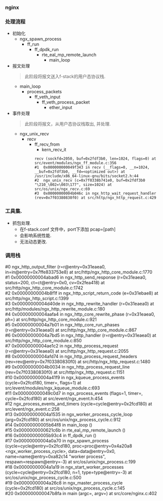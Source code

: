 ### nginx 

### 处理流程
- 初始化
  - ngx_spawn_process
    - ff_run
      - ff_dpdk_run
        - rte_eal_mp_remote_launch
          - main_loop
- 报文处理
  > 此阶段将报文送入f-stack的用户态协议栈.
  - main_loop
    - process_packets
      - ff_veth_input
        - ff_veth_process_packet
          - ether_input
- 事件处理
  > 此阶段将报文，从用户态协议栈取出, 并处理.
  - ngx_unix_recv
    - recv
      - ff_recv_from
        - kern_recv_it
        ```
        recv (sockfd=2050, buf=0x2fdf3b0, len=1024, flags=0) at src/event/modules/ngx_ff_module.c:356
        #1  0x000000000049f343 in recv (__flags=0, __n=1024, __buf=0x2fdf3b0, __fd=<optimized out>) at /usr/include/x86_64-linux-gnu/bits/socket2.h:44
        #2  ngx_unix_recv (c=0x7f0338b741e0, buf=0x2fdf3b0 "\210_\002=\003\177", size=1024) at src/os/unix/ngx_recv.c:69
        #3  0x00000000004b046c in ngx_http_wait_request_handler (rev=0x7f03380830f0) at src/http/ngx_http_request.c:429
        ```

### 工具集.
- 抓包处理.
  - 在f-stack.conf 文件中，port下添加 pcap=[path]
  - 会影响系统性能.
  - 无法动态更改.


### 调用栈
#0  ngx_http_output_filter (r=r@entry=0x31eaea0, in=in@entry=0x7ffe833753e8) at src/http/ngx_http_core_module.c:1770  
#1  0x00000000004abad6 in ngx_http_send_response (r=0x31eaea0, status=200, ct=ct@entry=0x0, cv=0x2fea418) at  src/http/ngx_http_core_module.c:1742  
#2  0x00000000004b8f1f in ngx_http_script_return_code (e=0x31ebae8) at src/http/ngx_http_script.c:1399  
#3  0x00000000004d40de in ngx_http_rewrite_handler (r=0x31eaea0) at src/http/modules/ngx_http_rewrite_module.c:180  
#4  0x00000000004aafa4 in ngx_http_core_rewrite_phase (r=0x31eaea0, ph=<optimized out>) at src/http/ngx_http_core_module.c:921  
#5  0x00000000004a7b01 in ngx_http_core_run_phases (r=r@entry=0x31eaea0) at src/http/ngx_http_core_module.c:867  
#6  0x00000000004a7bd5 in ngx_http_handler (r=r@entry=0x31eaea0) at src/http/ngx_http_core_module.c:850  
#7  0x00000000004ae1c2 in ngx_http_process_request (r=r@entry=0x31eaea0) at src/http/ngx_http_request.c:2055  
#8  0x00000000004afd74 in ngx_http_process_request_headers (rev=rev@entry=0x7f03380830f0) at src/http/ngx_http_request.c:1480  
#9  0x00000000004b0034 in ngx_http_process_request_line (rev=0x7f03380830f0) at src/http/ngx_http_request.c:1151  
#10 0x00000000004a41f9 in ngx_kqueue_process_events (cycle=0x2fcd180, timer=<optimized out>, flags=1) at src/event/modules/ngx_kqueue_module.c:693  
#11 0x000000000049c0d7 in ngx_process_events (flags=1, timer=<optimized out>, cycle=0x2fcd180) at src/event/ngx_event.h:454  
#12 ngx_process_events_and_timers (cycle=cycle@entry=0x2fcd180) at src/event/ngx_event.c:258  
#13 0x00000000004a1535 in ngx_worker_process_cycle_loop (arg=0x2fcd180) at src/os/unix/ngx_process_cycle.c:912  
#14 0x00000000005b64f8 in main_loop ()  
#15 0x0000000000621c6b in rte_eal_mp_remote_launch ()  
#16 0x00000000005b93c4 in ff_dpdk_run ()  
#17 0x00000000004a0a70 in ngx_spawn_process (cycle=cycle@entry=0x2fcd180, proc=proc@entry=0x4a20a8 <ngx_worker_process_cycle>, data=data@entry=0x0,
    name=name@entry=0xa82c14 "worker process", respawn=respawn@entry=-3) at src/os/unix/ngx_process.c:199  
#18 0x00000000004a1a19 in ngx_start_worker_processes (cycle=cycle@entry=0x2fcd180, n=1, type=type@entry=-3) at src/os/unix/ngx_process_cycle.c:500  
#19 0x00000000004a26c8 in ngx_master_process_cycle (cycle=0x2fcd180) at src/os/unix/ngx_process_cycle.c:145  
#20 0x000000000047b8fa in main (argc=<optimized out>, argv=<optimized out>) at src/core/nginx.c:402  
